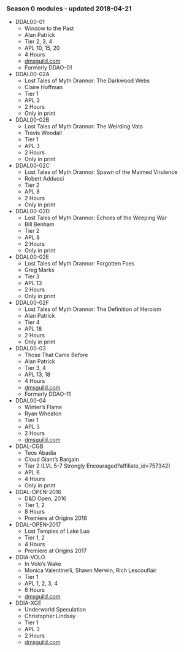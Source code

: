 ### Season 0 modules - updated 2018-04-21
* DDAL00-01
    * Window to the Past
    * Alan Patrick
    * Tier 2, 3, 4
    * APL 10, 15, 20
    * 4 Hours
    * [dmsguild.com](http://www.dmsguild.com/product/200609/DDAL0001-Window-to-the-Past?affiliate_id=757342?affiliate_id=757342)
    * Formerly DDAO-01
* DDAL00-02A
    * Lost Tales of Myth Drannor: The Darkwood Webs
    * Claire Hoffman
    * Tier 1
    * APL 3
    * 2 Hours
    * Only in print
* DDAL00-02B
    * Lost Tales of Myth Drannor: The Weirding Vats
    * Travis Woodall
    * Tier 1
    * APL 3
    * 2 Hours
    * Only in print
* DDAL00-02C
    * Lost Tales of Myth Drannor: Spawn of the Maimed Virulence
    * Robert Adducci
    * Tier 2
    * APL 8
    * 2 Hours
    * Only in print
* DDAL00-02D
    * Lost Tales of Myth Drannor: Echoes of the Weeping War
    * Bill Benham
    * Tier 2
    * APL 8
    * 2 Hours
    * Only in print
* DDAL00-02E
    * Lost Tales of Myth Drannor: Forgotten Foes
    * Greg Marks
    * Tier 3
    * APL 13
    * 2 Hours
    * Only in print
* DDAL00-02F
    * Lost Tales of Myth Drannor: The Definition of Heroism
    * Alan Patrick
    * Tier 4
    * APL 18
    * 2 Hours
    * Only in print
* DDAL00-03
    * Those That Came Before
    * Alan Patrick
    * Tier 3, 4
    * APL 13, 18
    * 4 Hours
    * [dmsguild.com](http://www.dmsguild.com/product/230030/DDAL0003-Those-That-Came-Before?affiliate_id=757342?affiliate_id=757342)
    * Formerly DDAO-11
* DDAL00-04
    * Winter’s Flame
    * Ryan Wheaton
    * Tier 1
    * APL 3
    * 2 Hours
    * [dmsguild.com](http://www.dmsguild.com/product/229261/DDAL0004-Winters-Flame-5e?affiliate_id=757342?affiliate_id=757342)
* DDAL-CGB
    * Teos Abadia
    * Cloud Giant’s Bargain
    * Tier 2 (LVL 5-7 Strongly Encouraged?affiliate_id=757342)
    * APL 6
    * 4 Hours
    * Only in print
* DDAL-OPEN-2016
    * D&D Open, 2016
    * Tier 1, 2
    * 8 Hours
    * Premiere at Origins 2016
* DDAL-OPEN-2017
    * Lost Temples of Lake Luo
    * Tier 1, 2
    * 4 Hours
    * Premiere at Origins 2017
* DDIA-VOLO
    * In Volo’s Wake
    * Monica Valentinelli, Shawn Merwin, Rich Lescouflair
    * Tier 1
    * APL 1, 2, 3, 4
    * 6 Hours
    * [dmsguild.com](http://www.dmsguild.com/product/203580/In-Volos-Wake-5e?affiliate_id=757342?affiliate_id=757342)
* DDIA-XGE
    * Underworld Speculation
    * Christopher Lindsay
    * Tier 1
    * APL 3
    * 2 Hours
    * [dmsguild.com](http://www.dmsguild.com/product/230970/DDIAXGE-Underworld-Speculation?affiliate_id=757342?affiliate_id=757342)
